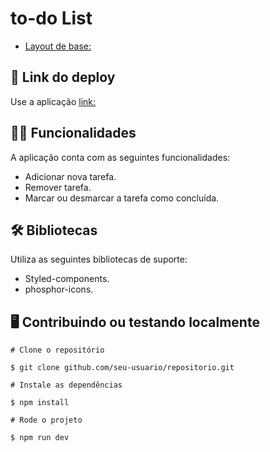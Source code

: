 
# to-do List

- [Layout de base:](https://www.figma.com/file/5q5f4nzDGCe5F9h1HwZaFy/ToDo-List-(Copy)?node-id=0%3A1)

## 📲 Link do deploy

Use a aplicação [link: ](https://to-do-list-six-puce.vercel.app/) 


## ✍🏻 Funcionalidades

A aplicação conta com as seguintes funcionalidades:

- Adicionar nova tarefa. 
- Remover tarefa.
- Marcar ou desmarcar a tarefa como concluída.

## 🛠 Bibliotecas

Utiliza as seguintes bibliotecas de suporte:

- Styled-components.
- phosphor-icons.

## 🖥 Contribuindo ou testando localmente 

```
# Clone o repositório 

$ git clone github.com/seu-usuario/repositorio.git
```

```
# Instale as dependências 

$ npm install
```

```
# Rode o projeto

$ npm run dev
```
